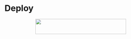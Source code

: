 # Deploy

<p align="center"><a href="https://heroku.com/deploy?template=https://github.com/ribfirst/Vc-Player"> <img src="https://img.shields.io/badge/Deploy%20To%20Heroku-blueviolet?style=for-the-badge&logo=heroku" width="300" height="50.75"/></a></p>
